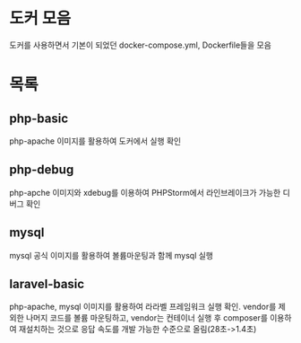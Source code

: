 # 도커 모음
도커를 사용하면서 기본이 되었던 docker-compose.yml, Dockerfile들을 모음

# 목록

## php-basic
php-apache 이미지를 활용하여 도커에서 실행 확인

## php-debug
php-apche 이미지와 xdebug를 이용하여 PHPStorm에서 라인브레이크가 가능한 디버그 확인

## mysql
mysql 공식 이미지를 활용하여 볼륨마운팅과 함께 mysql 실행

## laravel-basic
php-apache, mysql 이미지를 활용하여 라라벨 프레임워크 실행 확인. vendor를 제외한 나머지 코드를 볼륨 마운팅하고, vendor는 컨테이너 실행 후
composer를 이용하여 재설치하는 것으로 응답 속도를 개발 가능한 수준으로 올림(28초->1.4초)